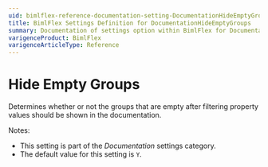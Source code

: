 ```yaml
---
uid: bimlflex-reference-documentation-setting-DocumentationHideEmptyGroups
title: BimlFlex Settings Definition for DocumentationHideEmptyGroups
summary: Documentation of settings option within BimlFlex for DocumentationHideEmptyGroups
varigenceProduct: BimlFlex
varigenceArticleType: Reference
---
```


# Hide Empty Groups

Determines whether or not the groups that are empty after filtering property values should be shown in the documentation.

Notes:

* This setting is part of the *Documentation* settings category.
* The default value for this setting is `Y`.
